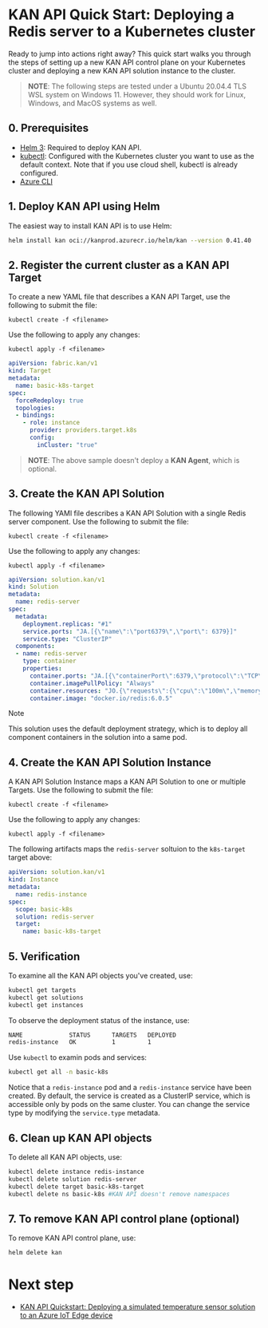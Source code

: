 # KAN API Quick Start: Deploying a Redis server to a Kubernetes cluster

Ready to jump into actions right away? This quick start walks you through the steps of setting up a new KAN API control plane on your Kubernetes cluster and deploying a new KAN API solution instance to the cluster.

> **NOTE**: The following steps are tested under a Ubuntu 20.04.4 TLS WSL system on Windows 11. However, they should work for Linux, Windows, and MacOS systems as well.

## 0. Prerequisites

* [Helm 3](https://helm.sh/): Required to deploy KAN API.
* [kubectl](https://kubernetes.io/docs/reference/kubectl/kubectl/): Configured with the Kubernetes cluster you want to use as the default context. Note that if you use cloud shell, kubectl is already configured.
* [Azure CLI](https://docs.microsoft.com/en-us/cli/azure/)

## 1. Deploy KAN API using Helm

The easiest way to install KAN API is to use Helm:

  ```bash
  helm install kan oci://kanprod.azurecr.io/helm/kan --version 0.41.40
  ```

## 2. Register the current cluster as a KAN API Target

To create a new YAML file that describes a KAN API Target, use the following to submit the file:

  ```kubectl create -f <filename>```

Use the following to apply any changes:

  ```kubectl apply -f <filename> ```


```yaml
apiVersion: fabric.kan/v1
kind: Target
metadata:
  name: basic-k8s-target
spec:  
  forceRedeploy: true
  topologies:
  - bindings:
    - role: instance
      provider: providers.target.k8s
      config:
        inCluster: "true"    
```

> **NOTE**: The above sample doesn't deploy a **KAN Agent**, which is optional. 

## 3. Create the KAN API Solution

The following YAMl file describes a KAN API Solution with a single Redis server component. Use the following to submit the file:

  ```kubectl create -f <filename>```

Use the following to apply any changes:

  ```kubectl apply -f <filename> ```

```yaml
apiVersion: solution.kan/v1
kind: Solution
metadata: 
  name: redis-server
spec:  
  metadata:
    deployment.replicas: "#1"
    service.ports: "JA.[{\"name\":\"port6379\",\"port\": 6379}]"
    service.type: "ClusterIP"
  components:
  - name: redis-server
    type: container
    properties:
      container.ports: "JA.[{\"containerPort\":6379,\"protocol\":\"TCP\"}]"
      container.imagePullPolicy: "Always"
      container.resources: "JO.{\"requests\":{\"cpu\":\"100m\",\"memory\":\"100Mi\"}}"        
      container.image: "docker.io/redis:6.0.5"
```

> [!NOTE]
> This solution uses the default deployment strategy, which is to deploy all component containers in the solution into a same pod. 

## 4. Create the KAN API Solution Instance

A KAN API Solution Instance maps a KAN API Solution to one or multiple Targets. Use the following to submit the file:

  ```kubectl create -f <filename>```

Use the following to apply any changes:

  ```kubectl apply -f <filename> ```

The following artifacts maps the ```redis-server``` soltuion to the ```k8s-target``` target above:

```yaml
apiVersion: solution.kan/v1
kind: Instance
metadata:
  name: redis-instance
spec:
  scope: basic-k8s
  solution: redis-server
  target: 
    name: basic-k8s-target    
```

## 5. Verification

To examine all the KAN API objects you've created, use:

```bash
kubectl get targets
kubectl get solutions
kubectl get instances
```

To observe the deployment status of the instance, use:

```bash
NAME             STATUS      TARGETS   DEPLOYED
redis-instance   OK          1         1
```

Use ```kubectl``` to examin pods and services:

```bash
kubectl get all -n basic-k8s
```
Notice that a ```redis-instance``` pod and a ```redis-instance``` service have been created. By default, the service is created as a ClusterIP service, which is accessible only by pods on the same cluster. You can change the service type by modifying the ```service.type``` metadata. 

## 6. Clean up KAN API objects

To delete all KAN API objects, use:

```bash
kubectl delete instance redis-instance
kubectl delete solution redis-server
kubectl delete target basic-k8s-target
kubectl delete ns basic-k8s #KAN API doesn't remove namespaces
```

## 7. To remove KAN API control plane (optional)

To remove KAN API control plane, use:

  ```bash
  helm delete kan
  ```

# Next step

* [KAN API Quickstart: Deploying a simulated temperature sensor solution to an Azure IoT Edge device](./deploy_solution_to_azure_iot_edge.md)